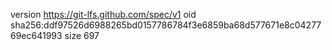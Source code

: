 version https://git-lfs.github.com/spec/v1
oid sha256:ddf97526d6988265bd0157786784f3e6859ba68d577671e8c0427769ec641993
size 697
